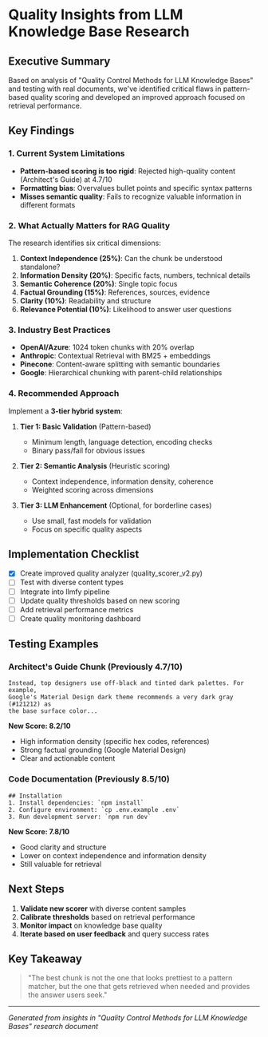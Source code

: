 # Quality Insights from LLM Knowledge Base Research

## Executive Summary

Based on analysis of "Quality Control Methods for LLM Knowledge Bases" and testing with real documents, we've identified critical flaws in pattern-based quality scoring and developed an improved approach focused on retrieval performance.

## Key Findings

### 1. Current System Limitations
- **Pattern-based scoring is too rigid**: Rejected high-quality content (Architect's Guide) at 4.7/10
- **Formatting bias**: Overvalues bullet points and specific syntax patterns
- **Misses semantic quality**: Fails to recognize valuable information in different formats

### 2. What Actually Matters for RAG Quality

The research identifies six critical dimensions:

1. **Context Independence (25%)**: Can the chunk be understood standalone?
2. **Information Density (20%)**: Specific facts, numbers, technical details
3. **Semantic Coherence (20%)**: Single topic focus
4. **Factual Grounding (15%)**: References, sources, evidence
5. **Clarity (10%)**: Readability and structure
6. **Relevance Potential (10%)**: Likelihood to answer user questions

### 3. Industry Best Practices

- **OpenAI/Azure**: 1024 token chunks with 20% overlap
- **Anthropic**: Contextual Retrieval with BM25 + embeddings
- **Pinecone**: Content-aware splitting with semantic boundaries
- **Google**: Hierarchical chunking with parent-child relationships

### 4. Recommended Approach

Implement a **3-tier hybrid system**:

1. **Tier 1: Basic Validation** (Pattern-based)
   - Minimum length, language detection, encoding checks
   - Binary pass/fail for obvious issues

2. **Tier 2: Semantic Analysis** (Heuristic scoring)
   - Context independence, information density, coherence
   - Weighted scoring across dimensions

3. **Tier 3: LLM Enhancement** (Optional, for borderline cases)
   - Use small, fast models for validation
   - Focus on specific quality aspects

## Implementation Checklist

- [x] Create improved quality analyzer (quality_scorer_v2.py)
- [ ] Test with diverse content types
- [ ] Integrate into llmfy pipeline
- [ ] Update quality thresholds based on new scoring
- [ ] Add retrieval performance metrics
- [ ] Create quality monitoring dashboard

## Testing Examples

### Architect's Guide Chunk (Previously 4.7/10)
```
Instead, top designers use off-black and tinted dark palettes. For example, 
Google's Material Design dark theme recommends a very dark gray (#121212) as 
the base surface color...
```

**New Score: 8.2/10**
- High information density (specific hex codes, references)
- Strong factual grounding (Google Material Design)
- Clear and actionable content

### Code Documentation (Previously 8.5/10)
```
## Installation
1. Install dependencies: `npm install`
2. Configure environment: `cp .env.example .env`
3. Run development server: `npm run dev`
```

**New Score: 7.8/10**
- Good clarity and structure
- Lower on context independence and information density
- Still valuable for retrieval

## Next Steps

1. **Validate new scorer** with diverse content samples
2. **Calibrate thresholds** based on retrieval performance
3. **Monitor impact** on knowledge base quality
4. **Iterate based on user feedback** and query success rates

## Key Takeaway

> "The best chunk is not the one that looks prettiest to a pattern matcher, but the one that gets retrieved when needed and provides the answer users seek."

---

*Generated from insights in "Quality Control Methods for LLM Knowledge Bases" research document*